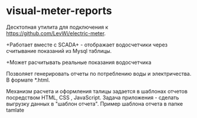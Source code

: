 # visual-meter-reports

Десктопная утилита для подключения к https://github.com/LevWi/electric-meter.

+Работает вместе с SCADA+ - отображает водосчетчики через считывание показаний из Mysql таблицы. 

+Может расчитывать реальные показания водосчетчика

Позволяет генерировать отчеты по потреблению воды и электричества. В формате *.html. 

Механизм расчета и оформления талицы задается в шаблонах отчетов посредством HTML, CSS , JavaScript. 
Задача приложения - сделать выгрузку данных в "шаблон отчета". Пример шаблона отчета в папке tamlate

